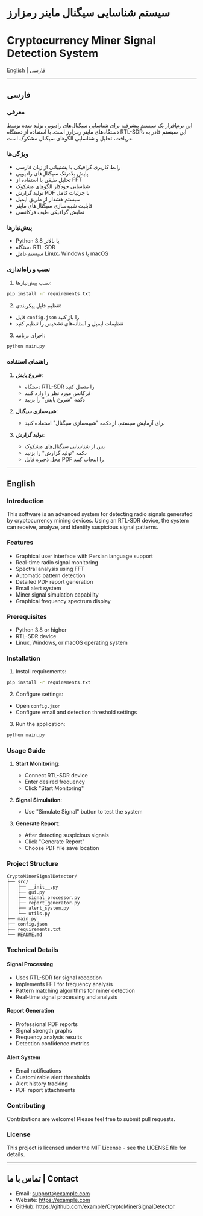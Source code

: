 # سیستم شناسایی سیگنال ماینر رمزارز
# Cryptocurrency Miner Signal Detection System

[English](#english) | [فارسی](#persian)

---

<a name="persian"></a>
## فارسی

### معرفی
این نرم‌افزار یک سیستم پیشرفته برای شناسایی سیگنال‌های رادیویی تولید شده توسط دستگاه‌های ماینر رمزارز است. با استفاده از دستگاه RTL-SDR، این سیستم قادر به دریافت، تحلیل و شناسایی الگوهای سیگنال مشکوک است.

### ویژگی‌ها
- رابط کاربری گرافیکی با پشتیبانی از زبان فارسی
- پایش بلادرنگ سیگنال‌های رادیویی
- تحلیل طیفی با استفاده از FFT
- شناسایی خودکار الگوهای مشکوک
- تولید گزارش PDF با جزئیات کامل
- سیستم هشدار از طریق ایمیل
- قابلیت شبیه‌سازی سیگنال‌های ماینر
- نمایش گرافیکی طیف فرکانسی

### پیش‌نیازها
- Python 3.8 یا بالاتر
- دستگاه RTL-SDR
- سیستم‌عامل Linux، Windows یا macOS

### نصب و راه‌اندازی

1. نصب پیش‌نیازها:
```bash
pip install -r requirements.txt
```

2. تنظیم فایل پیکربندی:
- فایل `config.json` را باز کنید
- تنظیمات ایمیل و آستانه‌های تشخیص را تنظیم کنید

3. اجرای برنامه:
```bash
python main.py
```

### راهنمای استفاده

1. **شروع پایش**:
   - دستگاه RTL-SDR را متصل کنید
   - فرکانس مورد نظر را وارد کنید
   - دکمه "شروع پایش" را بزنید

2. **شبیه‌سازی سیگنال**:
   - برای آزمایش سیستم، از دکمه "شبیه‌سازی سیگنال" استفاده کنید

3. **تولید گزارش**:
   - پس از شناسایی سیگنال‌های مشکوک
   - دکمه "تولید گزارش" را بزنید
   - محل ذخیره فایل PDF را انتخاب کنید

---

<a name="english"></a>
## English

### Introduction
This software is an advanced system for detecting radio signals generated by cryptocurrency mining devices. Using an RTL-SDR device, the system can receive, analyze, and identify suspicious signal patterns.

### Features
- Graphical user interface with Persian language support
- Real-time radio signal monitoring
- Spectral analysis using FFT
- Automatic pattern detection
- Detailed PDF report generation
- Email alert system
- Miner signal simulation capability
- Graphical frequency spectrum display

### Prerequisites
- Python 3.8 or higher
- RTL-SDR device
- Linux, Windows, or macOS operating system

### Installation

1. Install requirements:
```bash
pip install -r requirements.txt
```

2. Configure settings:
- Open `config.json`
- Configure email and detection threshold settings

3. Run the application:
```bash
python main.py
```

### Usage Guide

1. **Start Monitoring**:
   - Connect RTL-SDR device
   - Enter desired frequency
   - Click "Start Monitoring"

2. **Signal Simulation**:
   - Use "Simulate Signal" button to test the system

3. **Generate Report**:
   - After detecting suspicious signals
   - Click "Generate Report"
   - Choose PDF file save location

### Project Structure
```
CryptoMinerSignalDetector/
├── src/
│   ├── __init__.py
│   ├── gui.py
│   ├── signal_processor.py
│   ├── report_generator.py
│   ├── alert_system.py
│   └── utils.py
├── main.py
├── config.json
├── requirements.txt
└── README.md
```

### Technical Details

#### Signal Processing
- Uses RTL-SDR for signal reception
- Implements FFT for frequency analysis
- Pattern matching algorithms for miner detection
- Real-time signal processing and analysis

#### Report Generation
- Professional PDF reports
- Signal strength graphs
- Frequency analysis results
- Detection confidence metrics

#### Alert System
- Email notifications
- Customizable alert thresholds
- Alert history tracking
- PDF report attachments

### Contributing
Contributions are welcome! Please feel free to submit pull requests.

### License
This project is licensed under the MIT License - see the LICENSE file for details.

---

## تماس با ما | Contact

- Email: support@example.com
- Website: https://example.com
- GitHub: https://github.com/example/CryptoMinerSignalDetector
